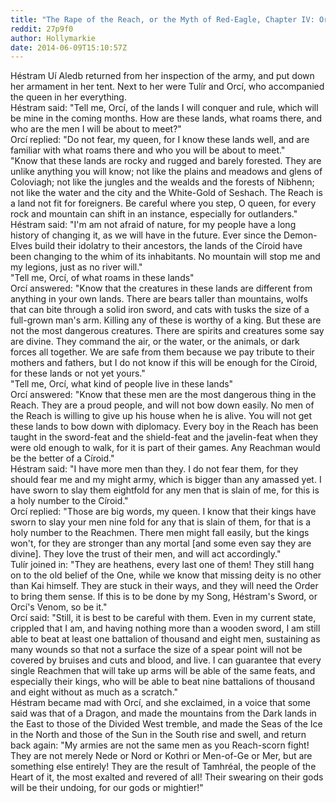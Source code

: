 ```yaml
---
title: "The Rape of the Reach, or the Myth of Red-Eagle, Chapter IV: Orcí Tells of the Reach"
reddit: 27p9f0
author: Hollymarkie
date: 2014-06-09T15:10:57Z
---
```


Héstram Uí Aledb returned from her inspection of the army, and put down her armament in her tent. Next to her were Tulír and Orcí, who accompanied the queen in her everything.  
Héstram said: "Tell me, Orcí, of the lands I will conquer and rule, which will be mine in the coming months. How are these lands, what roams there, and who are the men I will be about to meet?"  
Orcí replied: "Do not fear, my queen, for I know these lands well, and are familiar with what roams there and who you will be about to meet."  
"Know that these lands are rocky and rugged and barely forested. They are unlike anything you will know; not like the plains and meadows and glens of Coloviagh; not like the jungles and the wealds and the forests of Nibhenn; not like the water and the city and the White-Gold of Seshach. The Reach is a land not fit for foreigners. Be careful where you step, O queen, for every rock and mountain can shift in an instance, especially for outlanders."  
Héstram said: "I'm am not afraid of nature, for my people have a long history of changing it, as we will have in the future. Ever since the Demon-Elves build their idolatry to their ancestors, the lands of the Círoid have been changing to the whim of its inhabitants. No mountain will stop me and my legions, just as no river will."  
"Tell me, Orcí, of what roams in these lands"  
Orcí answered: "Know that the creatures in these lands are different from anything in your own lands. There are bears taller than mountains, wolfs that can bite through a solid iron sword, and cats with tusks the size of a full-grown man's arm. Killing any of these is worthy of a king. But these are not the most dangerous creatures. There are spirits and creatures some say are divine. They command the air, or the water, or the animals, or dark forces all together. We are safe from them because we pay tribute to their mothers and fathers, but I do not know if this will be enough for the Círoid, for these lands or not yet yours."  
"Tell me, Orcí, what kind of people live in these lands"  
Orcí answered: "Know that these men are the most dangerous thing in the Reach. They are a proud people, and will not bow down easily. No men of the Reach is willing to give up his house when he is alive. You will not get these lands to bow down with diplomacy. Every boy in the Reach has been taught in the sword-feat and the shield-feat and the javelin-feat when they were old enough to walk, for it is part of their games. Any Reachman would be the better of a Círoid."  
Héstram said: "I have more men than they. I do not fear them, for they should fear me and my might army, which is bigger than any amassed yet. I have sworn to slay them eightfold for any men that is slain of me, for this is a holy number to the Círoid."  
Orcí replied: "Those are big words, my queen. I know that their kings have sworn to slay your men nine fold for any that is slain of them, for that is a holy number to the Reachmen. There men might fall easily, but the kings won't, for they are stronger than any mortal [and some even say they are divine]. They love the trust of their men, and will act accordingly."  
Tulír joined in: "They are heathens, every last one of them! They still hang on to the old belief of the One, while we know that missing deity is no other than Kai himself. They are stuck in their ways, and they will need the Order to bring them sense. If this is to be done by my Song, Héstram's Sword, or Orcí's Venom, so be it."  
Orcí said: "Still, it is best to be careful with them. Even in my current state, crippled that I am, and having nothing more than a wooden sword, I am still able to beat at least one battalion of thousand and eight men, sustaining as many wounds so that not a surface the size of a spear point will not be covered by bruises and cuts and blood, and live. I can guarantee that every single Reachmen that will take up arms will be able of the same feats, and especially their kings, who will be able to beat nine battalions of thousand and eight without as much as a scratch."  
Héstram became mad with Orcí, and she exclaimed, in a voice that some said was that of a Dragon, and made the mountains from the Dark lands in the East to those of the Divided West tremble, and made the Seas of the Ice in the North and those of the Sun in the South rise and swell, and return back again: "My armies are not the same men as you Reach-scorn fight! They are not merely Nede or Nord or Kothri or Men-of-Ge or Mer, but are something else entirely! They are the result of Tamhréal, the people of the Heart of it, the most exalted and revered of all! Their swearing on their gods will be their undoing, for our gods or mightier!"


